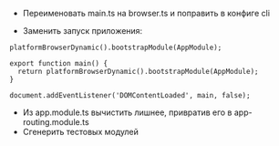 - Переименовать main.ts на browser.ts и поправить в конфиге cli

- Заменить запуск приложения:
```
platformBrowserDynamic().bootstrapModule(AppModule);
```
```
export function main() {
  return platformBrowserDynamic().bootstrapModule(AppModule);
}

document.addEventListener('DOMContentLoaded', main, false);
```
- Из app.module.ts вычистить лишнее, привратив его в app-routing.module.ts
- Сгенерить тестовых модулей
